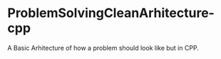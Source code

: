 # ProblemSolvingCleanArhitecture-cpp
A Basic Arhitecture of how a problem should look like but in CPP.
